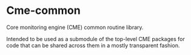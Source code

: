Cme-common
==============

Core monitoring engine (CME) common routine library.

Intended to be used as a submodule of the top-level CME
packages for code that can be shared across them in a
mostly transparent fashion.

